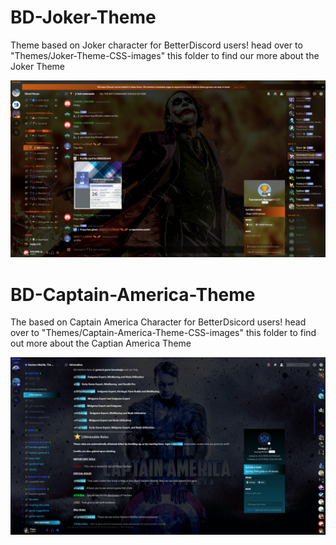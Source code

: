 # BD-Joker-Theme
Theme based on Joker character for BetterDiscord users! head over to "Themes/Joker-Theme-CSS-images" this folder to find our more about the Joker Theme

![Joker-Theme](Themes/Joker-Theme-CSS-images/Theme-images/user-info.jpg)

# BD-Captain-America-Theme
The based on Captain America Character for BetterDsicord users! head over to "Themes/Captain-America-Theme-CSS-images" this folder to find out more about the Captian America Theme

![Captain-America-Theme](Themes/Captain-America-Theme-CSS-images/Theme-images/user-info.jpg)
